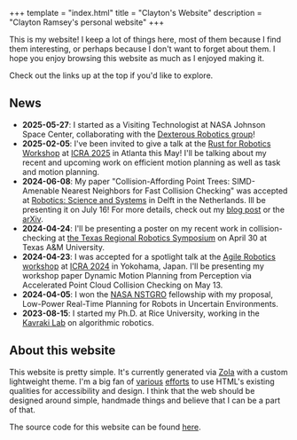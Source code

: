 +++
template = "index.html"
title = "Clayton's Website"
description = "Clayton Ramsey's personal website"
+++

This is my website! I keep a lot of things here, most of them because I find them interesting, or perhaps
because I don't want to forget about them. I hope you enjoy browsing this website as much as I enjoyed making
it.

Check out the links up at the top if you'd like to explore.

## News

- **2025-05-27**: I started as a Visiting Technologist at NASA Johnson Space Center, collaborating with the
  [Dexterous Robotics group](https://www.nasa.gov/software-robotics-and-simulation-division/robotic-systems-technology-branch/)!
- **2025-02-05**: I've been invited to give a talk at the [Rust for Robotics Workshop](https://sites.google.com/view/r4rworkshop) at [ICRA 2025](https://2025.ieee-icra.org/) in Atlanta this May!
  I'll be talking about my recent and upcoming work on efficient motion planning as well as task and motion planning.
- **2024-06-08**: My paper "Collision-Affording Point Trees:
  SIMD-Amenable Nearest Neighbors for Fast Collision Checking" was
  accepted at [Robotics: Science and
  Systems](https://roboticsconference.org) in Delft in the
  Netherlands. Ill be presenting it on July 16! For more details,
  check out my [blog post](/blog/captree) or the
  [arXiv](https://arxiv.org/abs/2406.02807).
- **2024-04-24**: I'll be presenting a poster on my recent work in
  collision-checking at [the Texas Regional Robotics
  Symposium](https://teros-texas.github.io/) on April 30 at Texas A&M
  University.
- **2024-04-23**: I was accepted for a spotlight talk at the [Agile
  Robotics
  workshop](https://agile-robotics-workshop.github.io/icra2024/) at
  [ICRA 2024](https://2024.ieee-icra.org/) in Yokohama, Japan. I'll
  be presenting my workshop paper Dynamic Motion Planning from
  Perception via Accelerated Point Cloud Collision Checking on May 13.
- **2024-04-05**: I won the [NASA
  NSTGRO](https://www.nasa.gov/nasa-space-technology-graduate-research-opportunities-nstgro/)
  fellowship with my proposal, Low-Power Real-Time Planning for Robots
  in Uncertain Environments.
- **2023-08-15**: I started my Ph.D. at Rice University, working in
  the [Kavraki Lab](https://www.kavrakilab.org/) on algorithmic
  robotics.

## About this website

This website is pretty simple.
It's currently generated via [Zola](https://www.getzola.org/) with a custom lightweight theme.
I'm a big fan of [various](http://motherfuckingwebsite.com)
[efforts](http://bettermotherfuckingwebsite.com) to use HTML's existing
qualities for accessibility and design. I think that the web should be
designed around simple, handmade things and believe that I can be a part
of that.

The source code for this website can be found
[here](https://github.com/claytonwramsey/www).
